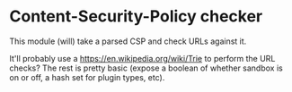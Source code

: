 Content-Security-Policy checker
===============================

This module (will) take a parsed CSP and check URLs against it.

It'll probably use a <https://en.wikipedia.org/wiki/Trie> to perform the URL checks?
The rest is pretty basic (expose a boolean of whether sandbox is on or off, a hash set for plugin types, etc).
